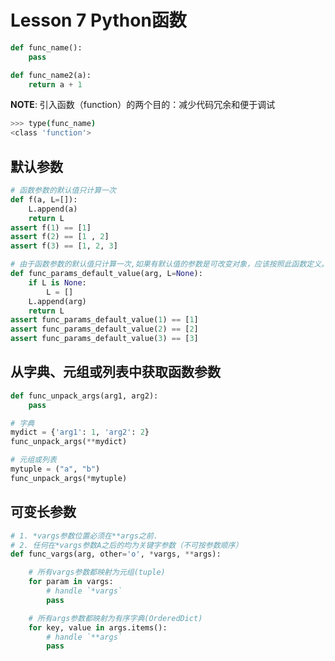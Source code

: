 # Lesson 7 Python函数

```python
def func_name():
	pass

def func_name2(a):
	return a + 1
```

**NOTE**: 引入函数（function）的两个目的：减少代码冗余和便于调试

```bash
>>> type(func_name)
<class 'function'>
```

## 默认参数

```python
# 函数参数的默认值只计算一次
def f(a, L=[]):
    L.append(a)
    return L
assert f(1) == [1]
assert f(2) == [1 , 2]
assert f(3) == [1, 2, 3]

# 由于函数参数的默认值只计算一次,如果有默认值的参数是可改变对象，应该按照此函数定义。
def func_params_default_value(arg, L=None):
    if L is None:
        L = []
    L.append(arg)
    return L
assert func_params_default_value(1) == [1]
assert func_params_default_value(2) == [2]
assert func_params_default_value(3) == [3]
```

## 从字典、元组或列表中获取函数参数

```python
def func_unpack_args(arg1, arg2):
    pass

# 字典
mydict = {'arg1': 1, 'arg2': 2}
func_unpack_args(**mydict)

# 元组或列表
mytuple = ("a", "b")
func_unpack_args(*mytuple)
```

## 可变长参数

```python
# 1. *vargs参数位置必须在**args之前.
# 2. 任何在*vargs参数A之后的均为关键字参数（不可按参数顺序）
def func_vargs(arg, other='o', *vargs, **args):

    # 所有vargs参数都映射为元组(tuple)
    for param in vargs:
        # handle `*vargs`
        pass

    # 所有args参数都映射为有序字典(OrderedDict)
    for key, value in args.items():
        # handle `**args`
        pass
```
